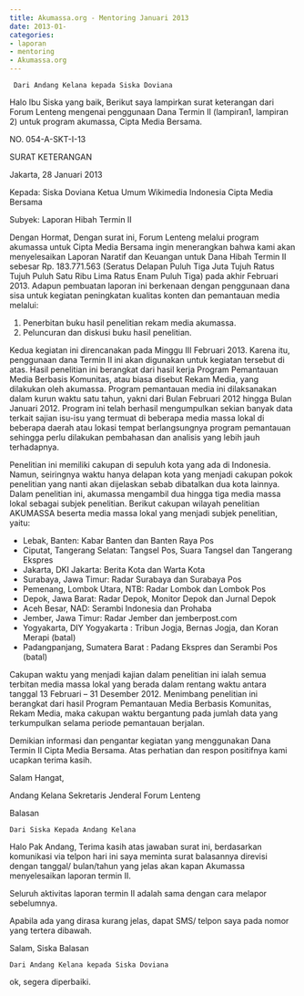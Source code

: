 ```yaml
---
title: Akumassa.org - Mentoring Januari 2013 
date: 2013-01-
categories:
- laporan
- mentoring
- Akumassa.org
---
```


     Dari Andang Kelana kepada Siska Doviana

Halo Ibu Siska yang baik, Berikut saya lampirkan surat keterangan dari Forum Lenteng mengenai penggunaan Dana Termin II (lampiran1, lampiran 2) untuk program akumassa, Cipta Media Bersama.

NO. 054-A-SKT-I-13

SURAT KETERANGAN

Jakarta, 28 Januari 2013

Kepada:
Siska Doviana
Ketua Umum Wikimedia Indonesia
Cipta Media Bersama

Subyek: Laporan Hibah Termin II

Dengan Hormat,
Dengan surat ini, Forum Lenteng melalui program akumassa untuk Cipta Media Bersama ingin menerangkan bahwa kami akan menyelesaikan 
Laporan Naratif dan Keuangan untuk Dana Hibah Termin II sebesar Rp. 183.771.563 (Seratus Delapan Puluh Tiga Juta Tujuh Ratus Tujuh 
Puluh Satu Ribu Lima Ratus Enam Puluh Tiga) pada akhir Februari 2013. Adapun pembuatan laporan ini berkenaan dengan penggunaan dana 
sisa untuk kegiatan peningkatan kualitas konten dan pemantauan media melalui:

1. Penerbitan buku hasil penelitian rekam media akumassa.
2. Peluncuran dan diskusi buku hasil penelitian.

Kedua kegiatan ini direncanakan pada Minggu III Februari 2013. Karena itu, penggunaan dana Termin II ini akan digunakan untuk kegiatan 
tersebut di atas. Hasil penelitian ini berangkat dari hasil kerja Program Pemantauan Media Berbasis Komunitas, atau biasa disebut 
Rekam Media, yang dilakukan oleh akumassa. Program pemantauan media ini dilaksanakan dalam kurun waktu satu tahun, yakni dari Bulan 
Februari 2012 hingga Bulan Januari 2012. Program ini telah berhasil mengumpulkan sekian banyak data terkait sajian isu-isu yang 
termuat di beberapa media massa lokal di beberapa daerah atau lokasi tempat berlangsungnya program pemantauan sehingga perlu dilakukan 
pembahasan dan analisis yang lebih jauh terhadapnya.

Penelitian ini memiliki cakupan di sepuluh kota yang ada di Indonesia. Namun, seiringnya waktu hanya delapan kota yang menjadi cakupan 
pokok penelitian yang nanti akan dijelaskan sebab dibatalkan dua kota lainnya. Dalam penelitian ini, akumassa mengambil dua hingga 
tiga media massa lokal sebagai subjek penelitian. Berikut cakupan wilayah penelitian AKUMASSA beserta media massa lokal yang menjadi 
subjek penelitian, yaitu:

* Lebak, Banten: Kabar Banten dan Banten Raya Pos
* Ciputat, Tangerang Selatan: Tangsel Pos, Suara Tangsel dan Tangerang Ekspres
* Jakarta, DKI Jakarta:	Berita Kota dan Warta Kota
* Surabaya, Jawa Timur:	Radar Surabaya dan Surabaya Pos
* Pemenang, Lombok Utara, NTB:	Radar Lombok dan Lombok Pos
* Depok, Jawa Barat: Radar Depok, Monitor Depok dan Jurnal Depok
* Aceh Besar, NAD: Serambi Indonesia dan Prohaba
* Jember, Jawa Timur: Radar Jember dan jemberpost.com
* Yogyakarta, DIY Yogyakarta : Tribun Jogja, Bernas Jogja, dan Koran Merapi (batal)
* Padangpanjang, Sumatera Barat	:  Padang Ekspres dan Serambi Pos (batal)

Cakupan waktu yang menjadi kajian dalam penelitian ini ialah semua terbitan media massa lokal yang berada dalam rentang waktu antara 
tanggal 13 Februari – 31 Desember 2012. Menimbang penelitian ini berangkat dari hasil Program Pemantauan Media Berbasis Komunitas, 
Rekam Media, maka cakupan waktu bergantung pada jumlah data yang terkumpulkan selama periode pemantauan berjalan.

Demikian informasi dan pengantar kegiatan yang menggunakan Dana Termin II Cipta Media Bersama. Atas perhatian dan respon positifnya 
kami ucapkan terima kasih.

Salam Hangat,

Andang Kelana
Sekretaris Jenderal Forum Lenteng

Balasan

    Dari Siska Kepada Andang Kelana

Halo Pak Andang, Terima kasih atas jawaban surat ini, berdasarkan komunikasi via telpon hari ini saya meminta surat balasannya direvisi dengan tanggal/ bulan/tahun yang jelas akan kapan Akumassa menyelesaikan laporan termin II.

Seluruh aktivitas laporan termin II adalah sama dengan cara melapor sebelumnya.

Apabila ada yang dirasa kurang jelas, dapat SMS/ telpon saya pada nomor yang tertera dibawah.

Salam, Siska
Balasan

    Dari Andang Kelana kepada Siska Doviana

ok, segera diperbaiki. 
